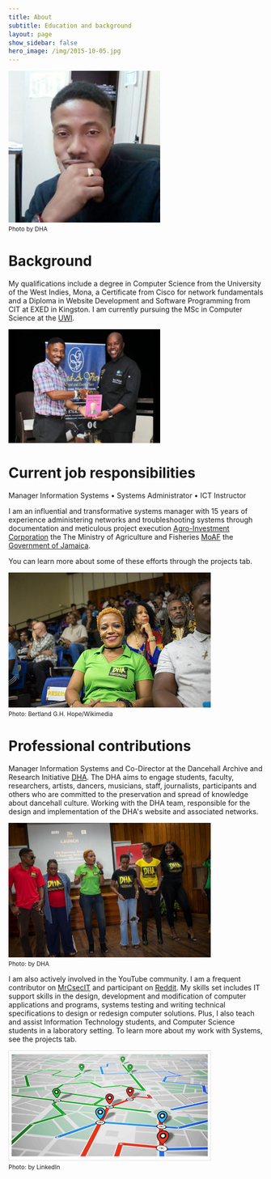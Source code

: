 ```yaml
---
title: About
subtitle: Education and background
layout: page
show_sidebar: false
hero_image: /img/2015-10-05.jpg
---
```


<img src="/img/DHA-profile-BHope-300x300.jpg" alt="Bertland Hope Jamaica" width="300"><br/>
<small>Photo by DHA</small>

# Background

My qualifications include a degree in Computer Science from the University of the West Indies, Mona, a Certificate from Cisco for network fundamentals and a Diploma in Website Development and Software Programming from CIT at EXED in Kingston. I am currently pursuing the MSc in Computer Science at the [UWI](https://www.mona.uwi.edu/). 

<img src="/img/2496802.jpg" alt="Chicken Back Gravy' for the soul | News | Jamaica Gleaner" width="300"><br/>

# Current job responsibilities

Manager Information Systems • Systems Administrator • ICT Instructor

I am an influential and transformative systems manager with 15 years of experience administering networks and troubleshooting systems through documentation and meticulous project execution [Agro-Investment Corporation](https://www.agroinvest.gov.jm/) the The Ministry of Agriculture and Fisheries [MoAF](https://www.moa.gov.jm/) the [Government of Jamaica](https://www.gov.jm/).

You can learn more about some of these efforts through the projects tab.

<img src="/img/640px-Donna_P_Hope_at_the_DHA_launch_N1_UWI_Mona.jpg" alt="Working with DHA CEO Donna P Hope at the DHA launch N1 UWI Mona" width="400"><br/>
<small>Photo: Bertland G.H. Hope/Wikimedia</small>

# Professional contributions

Manager Information Systems and Co-Director at the Dancehall Archive and Research Initiative [DHA](http://www.dancehallarchive.org/). The DHA aims to engage students, faculty, researchers, artists, dancers, musicians, staff, journalists, participants and others who are committed to the preservation and spread of knowledge about dancehall culture. Working with the DHA team, responsible for the design and implementation of the DHA's website and associated networks.

<img src="/img/IMG_4453-s.jpg" alt="Working with DHA CEO Donna P Hope at the DHA launch N1 UWI Mona" width="400"><br/>
<small>Photo: by DHA</small>

I am also actively involved in the YouTube community. I am a frequent contributor on [MrCsecIT](https://www.youtube.com/channel/UCaHRQTSDaH5Wf93u6EWpeew) and participant on [Reddit](https://www.reddit.com/user/bertlandh). My skills set includes IT support skills in the design, development and modification of computer applications and programs, systems testing and writing technical specifications to design or redesign computer solutions. Plus, I also teach and assist Information Technology students, and Computer Science students in a laboratory setting. To learn more about my work with Systems, see the projects tab.

<img src="/img/1649790852823.png" alt="What is Location Tracking?" width="400"><br/>
<small>Photo: by LinkedIn</small>

